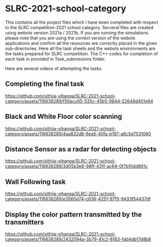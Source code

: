 # SLRC-2021-school-category

This contains all the project files which I have been completed with respect to the SLRC competition-2021 school category.
Serveral files are created using webots version 2021a / 2021b. If you are running the simulations please note that you are using the correct version of the webots applications and confirm all the resources are correctly placed in the given sub-directories.
Here all the task sheets and the webots environments are the tasks prepared for SLRC competition. The C++ codes for completion of each task in provided in Task_submissions folder.

Here are several videos of attempting the tasks.

## Completing the final task

https://github.com/sithija-vihanga/SLRC-2021-school-category/assets/116638289/f59acc65-535c-45b5-9844-22648d401e94



## Black and White Floor color scanning

https://github.com/sithija-vihanga/SLRC-2021-school-category/assets/116638289/4aa832d8-6ea5-40fa-b197-a6c5d7531060

## Distance Sensor as a radar for detecting objects


https://github.com/sithija-vihanga/SLRC-2021-school-category/assets/116638289/3d05b3e8-98ff-431f-ac64-0f7b10dd861c



## Wall Following task


https://github.com/sithija-vihanga/SLRC-2021-school-category/assets/116638289/e3560d74-c636-4251-97f5-9433f54437df


## Display the color pattern transmitted by the transmitters


https://github.com/sithija-vihanga/SLRC-2021-school-category/assets/116638289/2432094a-3b79-41c2-8183-fdd4db17d8b8


